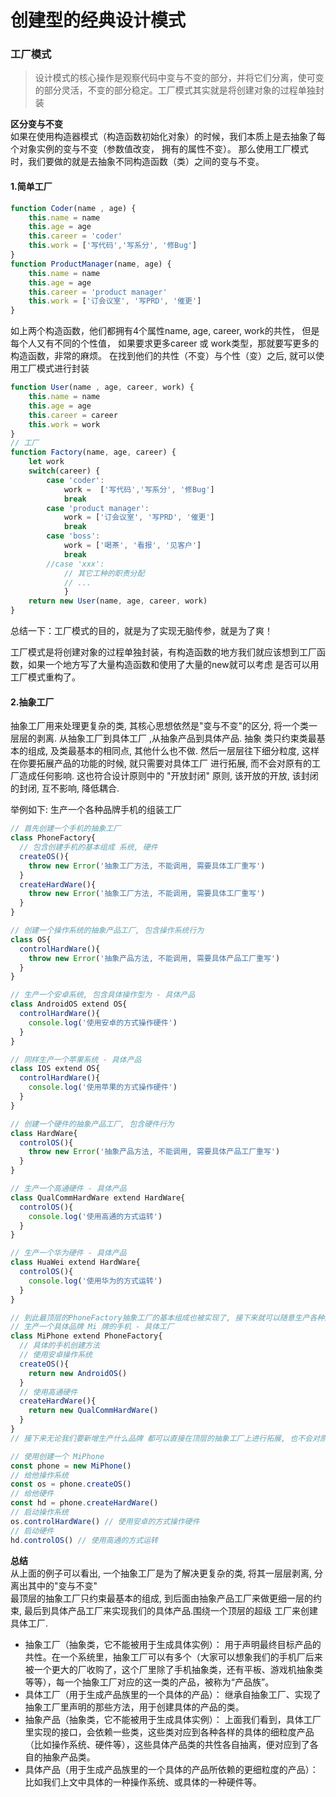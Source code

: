 # 创建型的经典设计模式    

### 工厂模式  
>设计模式的核心操作是观察代码中变与不变的部分，并将它们分离，使可变的部分灵活，不变的部分稳定。工厂模式其实就是将创建对象的过程单独封装
  

**区分变与不变**  
如果在使用构造器模式（构造函数初始化对象）的时候，我们本质上是去抽象了每个对象实例的变与不变（参数值改变， 拥有的属性不变）。
那么使用工厂模式时，我们要做的就是去抽象不同构造函数（类）之间的变与不变。

#### 1.简单工厂

```javascript
function Coder(name , age) {
    this.name = name
    this.age = age
    this.career = 'coder' 
    this.work = ['写代码','写系分', '修Bug']
}
function ProductManager(name, age) {
    this.name = name 
    this.age = age
    this.career = 'product manager'
    this.work = ['订会议室', '写PRD', '催更']
}
```
如上两个构造函数，他们都拥有4个属性name, age, career, work的共性， 但是每个人又有不同的个性值，
如果要求更多career 或 work类型，那就要写更多的构造函数，非常的麻烦。
在找到他们的共性（不变）与个性（变）之后, 就可以使用工厂模式进行封装
```javascript
function User(name , age, career, work) {
    this.name = name
    this.age = age
    this.career = career 
    this.work = work
}
// 工厂
function Factory(name, age, career) {
    let work
    switch(career) {
        case 'coder':
            work =  ['写代码','写系分', '修Bug'] 
            break
        case 'product manager':
            work = ['订会议室', '写PRD', '催更']
            break
        case 'boss':
            work = ['喝茶', '看报', '见客户']
            break
        //case 'xxx':
            // 其它工种的职责分配
            // ...
            }
    return new User(name, age, career, work)
}
```
总结一下：工厂模式的目的，就是为了实现无脑传参，就是为了爽！

工厂模式是将创建对象的过程单独封装，有构造函数的地方我们就应该想到工厂函数，如果一个地方写了大量构造函数和使用了大量的new就可以考虑
是否可以用工厂模式重构了。

#### 2.抽象工厂  
抽象工厂用来处理更复杂的类, 其核心思想依然是"变与不变"的区分, 将一个类一层层的剥离. 从抽象工厂到具体工厂 ,从抽象产品到具体产品. 抽象
类只约束类最基本的组成, 及类最基本的相同点, 其他什么也不做. 然后一层层往下细分粒度, 这样在你要拓展产品的功能的时候, 就只需要对具体工厂
进行拓展, 而不会对原有的工厂造成任何影响. 这也符合设计原则中的 "开放封闭" 原则, 该开放的开放, 该封闭的封闭, 互不影响, 降低耦合.  

举例如下: 生产一个各种品牌手机的组装工厂
```javascript
// 首先创建一个手机的抽象工厂
class PhoneFactory{
  // 包含创建手机的基本组成 系统, 硬件
  createOS(){
    throw new Error('抽象工厂方法, 不能调用, 需要具体工厂重写')
  }
  createHardWare(){
    throw new Error('抽象工厂方法, 不能调用, 需要具体工厂重写')
  }
}

// 创建一个操作系统的抽象产品工厂, 包含操作系统行为
class OS{
  controlHardWare(){
    throw new Error('抽象产品方法, 不能调用, 需要具体产品工厂重写')
  }
}

// 生产一个安卓系统, 包含具体操作型为 - 具体产品
class AndroidOS extend OS{
  controlHardWare(){
    console.log('使用安卓的方式操作硬件')
  }
}

// 同样生产一个苹果系统 - 具体产品
class IOS extend OS{
  controlHardWare(){
    console.log('使用苹果的方式操作硬件')
  }
}

// 创建一个硬件的抽象产品工厂, 包含硬件行为
class HardWare{
  controlOS(){
    throw new Error('抽象产品方法, 不能调用, 需要具体产品工厂重写')
  }
}

// 生产一个高通硬件 - 具体产品
class QualCommHardWare extend HardWare{
  controlOS(){
    console.log('使用高通的方式运转')
  }
}

// 生产一个华为硬件 - 具体产品
class HuaWei extend HardWare{
  controlOS(){
    console.log('使用华为的方式运转')
  }
}

// 到此最顶层的PhoneFactory抽象工厂的基本组成也被实现了, 接下来就可以随意生产各种品牌的手机了
// 生产一个具体品牌 Mi 牌的手机 - 具体工厂
class MiPhone extend PhoneFactory{
  // 具体的手机创建方法
  // 使用安卓操作系统
  createOS(){
    return new AndroidOS()
  }
  // 使用高通硬件
  createHardWare(){
    return new QualCommHardWare()
  }
}
// 接下来无论我们要新增生产什么品牌 都可以直接在顶层的抽象工厂上进行拓展, 也不会对原产品线造成任何影响, 完美的符合"开放封闭"原则

// 使用创建一个 MiPhone
const phone = new MiPhone()
// 给他操作系统
const os = phone.createOS()
// 给他硬件
const hd = phone.createHardWare()
// 启动操作系统
os.controlHardWare() // 使用安卓的方式操作硬件
// 启动硬件
hd.controlOS() // 使用高通的方式运转

```
**总结**  
从上面的例子可以看出, 一个抽象工厂是为了解决更复杂的类, 将其一层层剥离, 分离出其中的"变与不变"    
最顶层的抽象工厂只约束最基本的组成, 到后面由抽象产品工厂来做更细一层的约束, 最后到具体产品工厂来实现我们的具体产品.围绕一个顶层的超级
工厂来创建具体工厂.
- 抽象工厂（抽象类，它不能被用于生成具体实例）： 用于声明最终目标产品的共性。在一个系统里，抽象工厂可以有多个（大家可以想象我们的手机厂后来被一个更大的厂收购了，这个厂里除了手机抽象类，还有平板、游戏机抽象类等等），每一个抽象工厂对应的这一类的产品，被称为“产品族”。
- 具体工厂（用于生成产品族里的一个具体的产品）： 继承自抽象工厂、实现了抽象工厂里声明的那些方法，用于创建具体的产品的类。
- 抽象产品（抽象类，它不能被用于生成具体实例）： 上面我们看到，具体工厂里实现的接口，会依赖一些类，这些类对应到各种各样的具体的细粒度产品（比如操作系统、硬件等），这些具体产品类的共性各自抽离，便对应到了各自的抽象产品类。
- 具体产品（用于生成产品族里的一个具体的产品所依赖的更细粒度的产品）： 比如我们上文中具体的一种操作系统、或具体的一种硬件等。
